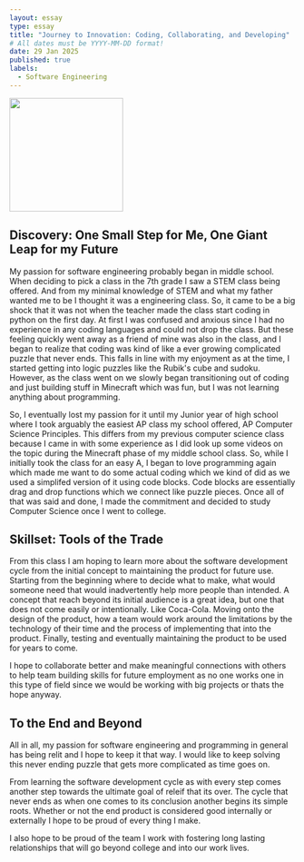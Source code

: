 ```yaml
---
layout: essay
type: essay
title: "Journey to Innovation: Coding, Collaborating, and Developing"
# All dates must be YYYY-MM-DD format!
date: 29 Jan 2025
published: true
labels:
  - Software Engineering
---
```


<img width="200px" class="rounded float-start pe-4" src="../img/softwareengineeringlogo.png">

## Discovery: One Small Step for Me, One Giant Leap for my Future
My passion for software engineering probably began in middle school. When deciding to pick a class in the 7th grade I saw a STEM class being offered. And from my minimal knowledge of STEM and what my father wanted me to be I thought it was a engineering class. So, it came to be a big shock that it was not when the teacher made the class start coding in python on the first day. At first I was confused and anxious since I had no experience in any coding languages and could not drop the class. But these feeling quickly went away as a friend of mine was also in the class, and I began to realize that coding was kind of like a ever growing complicated puzzle that never ends. This falls in line with my enjoyment as at the time, I started getting into logic puzzles like the Rubik's cube and sudoku. However, as the class went on we slowly began transitioning out of coding and just building stuff in Minecraft which was fun, but I was not learning anything about programming. 

So, I eventually lost my passion for it until my Junior year of high school where I took arguably the easiest AP class my school offered, AP Computer Science Principles. This differs from my previous computer science class because I came in with some experience as I did look up some videos on the topic during the Minecraft phase of my middle school class. So, while I initially took the class for an easy A, I began to love programming again which made me want to do some actual coding which we kind of did as we used a simplifed version of it using code blocks. Code blocks are essentially drag and drop functions which we connect like puzzle pieces. Once all of that was said and done, I made the commitment and decided to study Computer Science once I went to college.

## Skillset: Tools of the Trade
From this class I am hoping to learn more about the software development cycle from the initial concept to maintaining the product for future use. Starting from the beginning where to decide what to make, what would someone need that would inadvertently help more people than intended. A concept that reach beyond its initial audience is a great idea, but one that does not come easily or intentionally. Like Coca-Cola. Moving onto the design of the product, how a team would work around the limitations by the technology of their time and the process of implementing that into the product. Finally, testing and eventually maintaining the product to be used for years to come.

I hope to collaborate better and make meaningful connections with others to help team building skills for future employment as no one works one in this type of field since we would be working with big projects or thats the hope anyway.

## To the End and Beyond

All in all, my passion for software engineering and programming in general has being relit and I hope to keep it that way. I would like to keep solving this never ending puzzle that gets more complicated as time goes on. 

From learning the software development cycle as with every step comes another step towards the ultimate goal of releif that its over. The cycle that never ends as when one comes to its conclusion another begins its simple roots. Whether or not the end product is considered good internally or externally I hope to be proud of every thing I make.

I also hope to be proud of the team I work with fostering long lasting relationships that will go beyond college and into our work lives.
